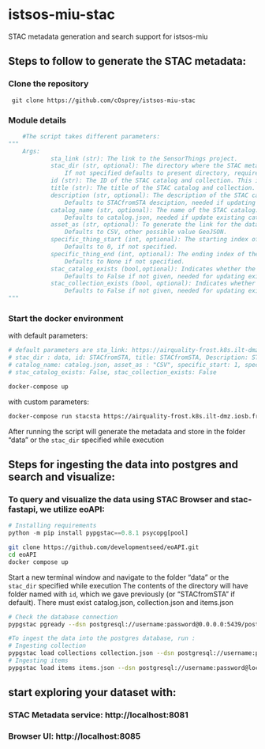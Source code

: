 # istsos-miu-stac
STAC metadata generation and search support for istsos-miu

## Steps to follow to generate the STAC metadata:
 ### Clone the repository
```
 git clone https://github.com/cOsprey/istsos-miu-stac
```
 
### Module details
```python
    #The script takes different parameters:
"""
    Args:
            sta_link (str): The link to the SensorThings project.
            stac_dir (str, optional): The directory where the STAC metadata will be saved or already exists.
                If not specified defaults to present directory, required if need to update existing catalog.
            id (str): The ID of the STAC catalog and collection. This is also used for collection id.
            title (str): The title of the STAC catalog and collection. 
            description (str, optional): The description of the STAC catalog and collection.
                Defaults to STACfromSTA desciption, needed if updating existing catalog.
            catalog_name (str, optional): The name of the STAC catalog.
                Defaults to catalog.json, needed if update existing catalog.
            asset_as (str, optional): To generate the link for the datastream observations in form of CSV or GeoJSON
                Defaults to CSV, other possible value GeoJSON.
            specific_thing_start (int, optional): The starting index of the specific things to fetch.
                Defaults to 0, if not specified.  
            specific_thing_end (int, optional): The ending index of the specific things to fetch.
                Defaults to None if not specified.
            stac_catalog_exists (bool,optional): Indicates whether the STAC catalog already exists.
                Defaults to False if not given, needed for updating existing meta data
            stac_collection_exists (bool, optional): Indicates whether the STAC collection already exists.
                Defaults to False if not given, needed for updating existing meta data
"""
```

  ### Start the docker environment     
  
  with default parameters:
  
 ```bash
# default parameters are sta_link: https://airquality-frost.k8s.ilt-dmz.iosb.fraunhofer.de,
# stac_dir : data, id: STACfromSTA, title: STACfromSTA, Description: STACfromSTA description,
# catalog_name: catalog.json, asset_as : "CSV", specific_start: 1, specific_end : 5,
# stac_catalog_exists: False, stac_collection_exists: False

docker-compose up

```
 with custom parameters:
```bash
docker-compose run stacsta https://airquality-frost.k8s.ilt-dmz.iosb.fraunhofer.de data "STACdemo" "stactitle" "description-STAC" "catalog.json" "CSV" "1" "5" False False
```

  
  After running the script will generate the metadata and store in the folder “data” or the ```stac_dir``` specified while execution

  ## Steps for ingesting the data into postgres and search and visualize:

  ### To query and visualize the data using STAC Browser and stac-fastapi, we utilize eoAPI:

```python
# Installing requirements
python -m pip install pypgstac==0.8.1 psycopg[pool]
```

```bash
git clone https://github.com/developmentseed/eoAPI.git
cd eoAPI
docker compose up
```

Start a new terminal window and navigate to the folder “data” or the ```stac_dir``` specified while execution
The contents of the directory will have folder named with ```id```, which we gave previously (or “STACfromSTA” if default). There must exist catalog.json, collection.json and items.json
```bash
# Check the database connection
pypgstac pgready --dsn postgresql://username:password@0.0.0.0:5439/postgis

#To ingest the data into the postgres database, run :
# Ingesting collection
pypgstac load collections collection.json --dsn postgresql://username:password@localhost:5439/postgis --method upsert
# Ingesting items
pypgstac load items items.json --dsn postgresql://username:password@localhost:5439/postgis --method upsert
```
## start exploring your dataset with:
  ### STAC Metadata service: http://localhost:8081
  ### Browser UI: http://localhost:8085









